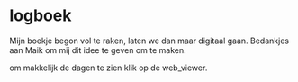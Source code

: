 # logboek
Mijn boekje begon vol te raken, laten we dan maar digitaal gaan.
Bedankjes aan Maik om mij dit idee te geven om te maken.

om makkelijk de dagen te zien klik op de web_viewer.
